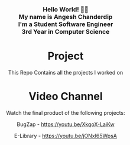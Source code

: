 <div align="center">  
<h3>Hello World! 👋🤓<a<img src="images/hello.gif" width="100"></a><br>My name is Angesh Chanderdip<br>I'm a Student Software Engineer <br>3rd Year in Computer Science</h3>



# Project
This Repo Contains all the projects I worked on

# Video Channel
Watch the final product of the following projects:

BugZap - https://youtu.be/XkqoX-LaiKw

E-Library - https://youtu.be/jONxI65WpsA
